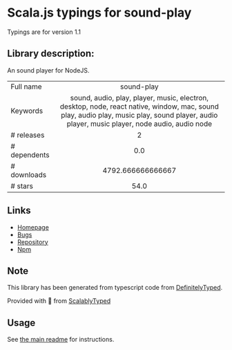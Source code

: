 
# Scala.js typings for sound-play

Typings are for version 1.1

## Library description:
An sound player for NodeJS.

|                    |                 |
| ------------------ | :-------------: |
| Full name          | sound-play |
| Keywords           | sound, audio, play, player, music, electron, desktop, node, react native, window, mac, sound play, audio play, music play, sound player, audio player, music player, node audio, audio node |
| # releases         | 2 |
| # dependents       | 0.0 |
| # downloads        | 4792.666666666667 |
| # stars            | 54.0 |

## Links
- [Homepage](https://github.com/nomadhoc/sound-play#readme)
- [Bugs](https://github.com/nomadhoc/sound-play/issues)
- [Repository](https://github.com/nomadhoc/sound-play)
- [Npm](https://www.npmjs.com/package/sound-play)
    


## Note
This library has been generated from typescript code from [DefinitelyTyped](https://definitelytyped.org).

Provided with :purple_heart: from [ScalablyTyped](https://github.com/oyvindberg/ScalablyTyped)

## Usage
See [the main readme](../../readme.md) for instructions.


